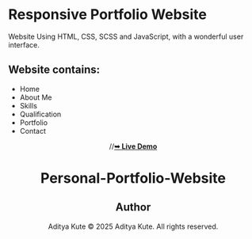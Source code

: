 # Responsive Portfolio Website 

Website Using HTML, CSS, SCSS and JavaScript, with a wonderful user interface.

## Website contains: 

- Home
- About Me
- Skills
- Qualification
- Portfolio
- Contact

<div align="center">
//<a href="quizgame-by-aditya.netlify.app"><strong>➥ Live Demo</strong></a>


# Personal-Portfolio-Website

##  Author
Aditya Kute
© 2025 Aditya Kute. All rights reserved.
